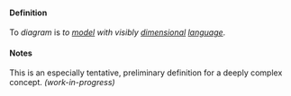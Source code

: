 #### Definition

To *diagram* is *to [model](https://github.com/gcassel/Modular-Organization-Terminology/blob/master/terms/model.md) with visibly [dimensional](https://github.com/gcassel/Modular-Organization-Terminology/blob/master/terms/dimension.md) [language](https://github.com/gcassel/Modular-Organization-Terminology/blob/master/terms/language.md)*.

#### Notes

This is an especially tentative, preliminary definition for a deeply complex concept.  *(work-in-progress)*
